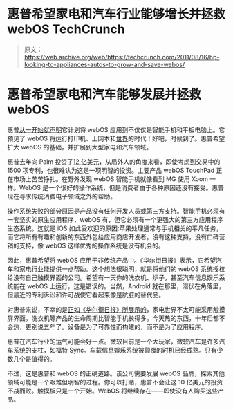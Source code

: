 # 惠普希望家电和汽车行业能够增长并拯救 webOS TechCrunch

> 原文：<https://web.archive.org/web/https://techcrunch.com/2011/08/16/hp-looking-to-appliances-autos-to-grow-and-save-webos/>

# 惠普希望家电和汽车能够发展并拯救 webOS

惠普[从一开始就声明](https://web.archive.org/web/20230203094637/https://techcrunch.com/2010/04/28/hp-palm-deal-webos/)它计划将 webOS 应用到不仅仅是智能手机和平板电脑上。它预见了 webOS 将运行打印机、上网本和[世界](https://web.archive.org/web/20230203094637/https://techcrunch.com/2010/04/28/hp-palm-deal-webos/)的时代！好吧，时候到了。惠普希望扩大 webOS 的基础，并扩展到大型家电和汽车领域。

惠普去年向 Palm 投资了[12 亿美元](https://web.archive.org/web/20230203094637/https://techcrunch.com/2010/04/28/hp-buys-palm-for-1-2-billion/)，从局外人的角度来看，即使考虑到交易中的 1500 项专利，也很难认为这是一项明智的投资。主要产品 webOS TouchPad 正在市场上苦苦挣扎。在野外发现 webOS 智能手机就像看到 MG 使用 Xoom 一样。WebOS 是一个很好的操作系统，但是消费者由于各种原因还没有接受。惠普现在寻求传统消费电子领域之外的帮助。

操作系统失败的部分原因是产品没有任何开发人员或第三方支持。智能手机必须有一套坚实的原生应用程序，webOS 有，但它必须有一个更强大的第三方应用程序生态系统。这就是 iOS 如此受欢迎的原因:苹果处理通常与手机相关的平凡任务，而它将所有有趣和创新的东西外包给应用商店开发者。没有这种支持，没有口碑营销的支持，像 webOS 这样优秀的操作系统是没有机会的。

因此，惠普希望将 webOS 应用于非传统产品中。《华尔街日报》表示，它希望汽车和家电行业能提供一点帮助。这个想法很聪明，就是将他们的 webOS 系统授权给没有自己触摸界面的公司。希望有一天你的洗衣机、炉子，甚至汽车信息娱乐系统能在 webOS 上运行，这是错误的。当然，Android 就在那里，潜伏在角落里，但最近的专利诉讼和许可战使它看起来像是肮脏的替代品。

对惠普来说，不幸的是[正如《华尔街日报》所展示的](https://web.archive.org/web/20230203094637/http://online.wsj.com/article/SB10001424053111903480904576510414061691914.html)，家电世界不太可能采用触摸屏界面。洗衣机等产品的生命周期比智能手机长得多。今天热的东西，十年后都不会热，更别说五年了。设备是为了可靠性而构建的，而不是为了应用程序。

惠普在汽车行业的运气可能会好一点。微软目前是一个大玩家，微软汽车是许多汽车系统的支柱，如福特 Sync。车载信息娱乐系统被颠覆的时机已经成熟。只有少数几个是值得的。

不过，这是惠普和 webOS 的正确道路。该公司需要发展 webOS 品牌，探索其他领域可能是一个艰难但明智的过程。你可以打赌，惠普不会让这 10 亿美元的投资不战而败。触摸板只是一个开始。WebOS 将继续存在——即使没有人购买这些产品。